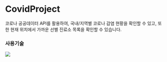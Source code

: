 # CovidProject
코로나 공공데이터 API를 활용하여, 국내/지역별 코로나 감염 현황을 확인할 수 있고, 또한 현재 위치에서 가까운 선별 진료소 목록을 확인할 수 있습니다.

### 사용기술
<img src="https://img.shields.io/badge/JAVA-007396?style=for-the-badge&logo=java&logoColor=white">

